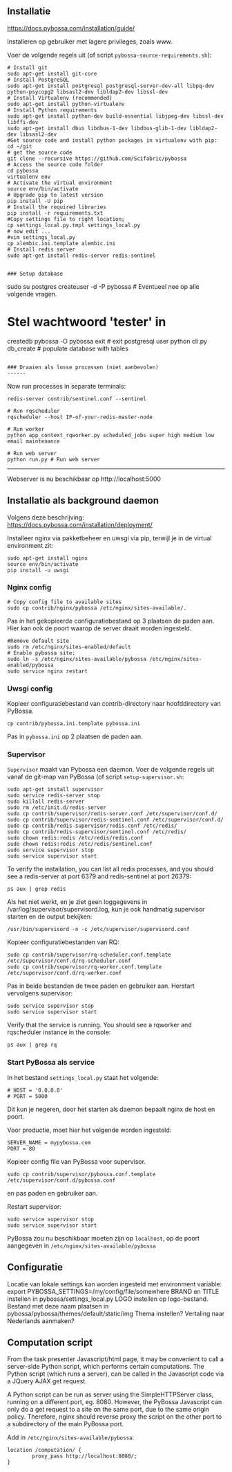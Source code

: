 ## Installatie
https://docs.pybossa.com/installation/guide/

Installeren op gebruiker met lagere privileges, zoals www.

Voer de volgende regels uit (of script `pybossa-source-requirements.sh`):

```
# Install git
sudo apt-get install git-core
# Install PostgreSQL
sudo apt-get install postgresql postgresql-server-dev-all libpq-dev python-psycopg2 libsasl2-dev libldap2-dev libssl-dev
# Install Virtualenv (recommended)
sudo apt-get install python-virtualenv
# Install Python requirements
sudo apt-get install python-dev build-essential libjpeg-dev libssl-dev libffi-dev
sudo apt-get install dbus libdbus-1-dev libdbus-glib-1-dev libldap2-dev libsasl2-dev
#Get source code and install python packages in virtualenv with pip:
cd ~/git
# get the source code
git clone --recursive https://github.com/Scifabric/pybossa
# Access the source code folder
cd pybossa
virtualenv env
# Activate the virtual environment
source env/bin/activate
# Upgrade pip to latest version
pip install -U pip
# Install the required libraries
pip install -r requirements.txt
#Copy settings file to right location;
cp settings_local.py.tmpl settings_local.py
# now edit ...
#vim settings_local.py
cp alembic.ini.template alembic.ini
# Install redis server
sudo apt-get install redis-server redis-sentinel


### Setup database

```
sudo su postgres
createuser -d -P pybossa # Eventueel nee op alle volgende vragen.
# Stel wachtwoord 'tester' in
createdb pybossa -O pybossa
exit # exit postgresql user
python cli.py db_create # populate database with tables
```

### Draaien als losse processen (niet aanbevolen)
------
```

Now run processes in separate terminals:

```
redis-server contrib/sentinel.conf --sentinel
```

```
# Run rqscheduler
rqscheduler --host IP-of-your-redis-master-node
```

```
# Run worker
python app_context_rqworker.py scheduled_jobs super high medium low email maintenance
```

```
# Run web server
python run.py # Run web server
```
-----

Webserver is nu beschikbaar op http://localhost:5000


## Installatie als background daemon
Volgens deze beschrijving: https://docs.pybossa.com/installation/deployment/


Installeer nginx via pakketbeheer en uwsgi via pip, terwijl je in de virtual environment zit:
```
sudo apt-get install nginx
source env/bin/activate
pip install -u uwsgi
```

### Nginx config

```
# Copy config file to available sites
sudo cp contrib/nginx/pybossa /etc/nginx/sites-available/.
```
Pas in het gekopieerde configuratiebestand op 3 plaatsen de paden aan.
Hier kan ook de poort waarop de server draait worden ingesteld.

```
#Remove default site
sudo rm /etc/nginx/sites-enabled/default
# Enable pybossa site:
sudo ln -s /etc/nginx/sites-available/pybossa /etc/nginx/sites-enabled/pybossa
sudo service nginx restart
```

### Uwsgi config
Kopieer configuratiebestand van contrib-directory naar hoofddirectory van PyBossa.
```
cp contrib/pybossa.ini.template pybossa.ini
```

Pas in `pybossa.ini` op 2 plaatsen de paden aan.

### Supervisor
`Supervisor` maakt van Pybossa een daemon. Voer de volgende regels uit vanaf de git-map van PyBossa (of script `setup-supervisor.sh`:
```
sudo apt-get install supervisor
sudo service redis-server stop
sudo killall redis-server
sudo rm /etc/init.d/redis-server
sudo cp contrib/supervisor/redis-server.conf /etc/supervisor/conf.d/
sudo cp contrib/supervisor/redis-sentinel.conf /etc/supervisor/conf.d/
sudo cp contrib/redis-supervisor/redis.conf /etc/redis/
sudo cp contrib/redis-supervisor/sentinel.conf /etc/redis/
sudo chown redis:redis /etc/redis/redis.conf
sudo chown redis:redis /etc/redis/sentinel.conf
sudo service supervisor stop
sudo service supervisor start
```

To verify the installation, you can list all redis processes, and you should see a redis-server at port 6379 and redis-sentinel at port 26379:

```
ps aux | grep redis
```

Als het niet werkt, en je ziet geen loggegevens in /var/log/supervisor/supervisord.log, kun je ook handmatig supervisor starten en de output bekijken:
```
/usr/bin/supervisord -n -c /etc/supervisor/supervisord.conf
```

Kopieer configuratiebestanden van RQ:

```
sudo cp contrib/supervisor/rq-scheduler.conf.template /etc/supervisor/conf.d/rq-scheduler.conf
sudo cp contrib/supervisor/rq-worker.conf.template /etc/supervisor/conf.d/rq-worker.conf
```

Pas in beide bestanden de twee paden en gebruiker aan. Herstart vervolgens supervisor:
```
sudo service supervisor stop
sudo service supervisor start
```

Verify that the service is running. You should see a rqworker and rqscheduler instance in the console:
```
ps aux | grep rq
```

### Start PyBossa als service
In het bestand `settings_local.py` staat het volgende:
```
# HOST = '0.0.0.0'
# PORT = 5000
```
Dit kun je negeren, door het starten als daemon bepaalt nginx de host en poort.

Voor productie, moet hier het volgende worden ingesteld:
```
SERVER_NAME = mypybossa.com
PORT = 80
```


Kopieer config file van PyBossa voor supervisor.
```
sudo cp contrib/supervisor/pybossa.conf.template /etc/supervisor/conf.d/pybossa.conf
```
en pas paden en gebruiker aan.

Restart supervisor:
```
sudo service supervisor stop
sudo service supervisor start
```

PyBossa zou nu beschikbaar moeten zijn op `localhost`, op de poort aangegeven in `/etc/nginx/sites-available/pybossa`

## Configuratie
Locatie van lokale settings kan worden ingesteld met environment variable: export PYBOSSA_SETTINGS=/my/config/file/somewhere
BRAND en TITLE instellen in pybossa/settings_local.py
LOGO instellen op logo-bestand. Bestand met deze naam plaatsen in pybossa/pybossa/themes/default/static/img
Thema instellen? Vertaling naar Nederlands aanmaken?

## Computation script
From the task presenter Javascript/html page, it may be convenient to call a server-side Python script, which performs certain computations.
The Python script (which runs a server), can be called in the Javascript code via a JQuery AJAX get request.

A Python script can be run as server using the SimpleHTTPServer class, running on a different port, eg. 8080. However, the PyBossa Javascript can only do a get request to a site on the same port, due to the same origin policy. Therefore, nginx should reverse proxy the script on the other port to a subdirectory of the main PyBossa port.

Add in `/etc/nginx/sites-available/pybossa`:

```
location /computation/ {
        proxy_pass http://localhost:8080/;
}
```
